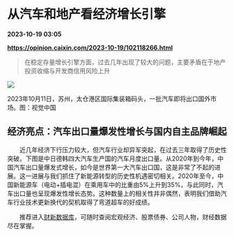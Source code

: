 # 从汽车和地产看经济增长引擎

**2023-10-19 03:05**

**https://opinion.caixin.com/2023-10-19/102118266.html**

> 在稳定存量增长引擎方面，过去几年出现了较大的问题，主要矛盾在于地产投资收缩与开发商信用风险上升

  

![](https://img.caixin.com/2023-10-19/169768409124469_840_560.jpg)

2023年10月11日，苏州，太仓港区国际集装箱码头，一批汽车即将出口国外市场。图：视觉中国

  

经济亮点：汽车出口量爆发性增长与国内自主品牌崛起
------------------------

　　近几年经济下行压力较大，但汽车行业却异军突起，在过去三年取得了历史性突破。下图是中日德韩四大汽车生产国的汽车月度出口量。从2020年到今年，中国汽车出口量爆发式增长，如今是世界第一大汽车出口国，这是非常了不起的进展。这一进展与我们抓住了新能源转型的历史性机遇密切相关。2020年至今，中国新能源车（电动+插电混）在乘用车中的比重由5%上升到35%，与此同时，汽车出口量也呈现爆发性增长态势。这种数量上的相关性并非偶然，表明我们借助汽车行业技术更新换代的契机取得了弯道超车的好成绩。

　　推荐进入[财新数据库](https://cxdata.caixin.com/index)，可随时查阅宏观经济、股票债券、公司人物，财经数据尽在掌握。